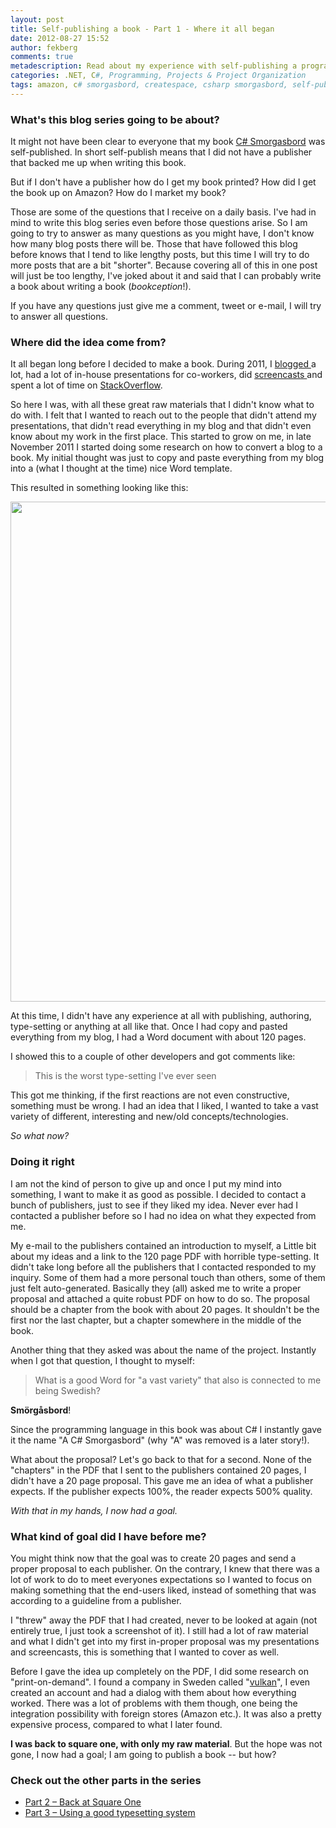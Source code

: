 ```yaml
---
layout: post
title: Self-publishing a book - Part 1 - Where it all began
date: 2012-08-27 15:52
author: fekberg
comments: true
metadescription: Read about my experience with self-publishing a programming book; C# Smorgasbord from idea to a finished book
categories: .NET, C#, Programming, Projects & Project Organization
tags: amazon, c# smorgasbord, createspace, csharp smorgasbord, self-publishing
---
```

<h3>What's this blog series going to be about?</h3>
It might not have been clear to everyone that my book <a href="http://www.amazon.com/C-Smorgasbord-Filip-Ekberg/dp/1468152106/">C# Smorgasbord</a> was self-published. In short self-publish means that I did not have a publisher that backed me up when writing this book. 

But if I don't have a publisher how do I get my book printed? How did I get the book up on Amazon? How do I market my book?<!--excerpt-->

Those are some of the questions that I receive on a daily basis. I've had in mind to write this blog series even before those questions arise. So I am going to try to answer as many questions as you might have, I don't know how many blog posts there will be. Those that have followed this blog before knows that I tend to like lengthy posts, but this time I will try to do more posts that are a bit "shorter". Because covering all of this in one post will just be too lengthy, I've joked about it and said that I can probably write a book about writing a book (<em>bookception</em>!).

If you have any questions just give me a comment, tweet or e-mail, I will try to answer all questions.

<h3>Where did the idea come from?</h3>
It all began long before I decided to make a book. During 2011, I <a href="https://www.filipekberg.se/2012/01/05/a-summary-of-2011-and-a-look-at-what-is-about-to-come/">blogged </a>a lot, had a lot of in-house presentations for co-workers, did <a href="http://www.youtube.com/user/frW87?feature=mhee">screencasts </a>and spent a lot of time on <a href="http://stackoverflow.com/users/39106/filip-ekberg">StackOverflow</a>.

So here I was, with all these great raw materials that I didn't know what to do with. I felt that I wanted to reach out to the people that didn't attend my presentations, that didn't read everything in my blog and that didn't even know about my work in the first place. This started to grow on me, in late November 2011 I started doing some research on how to convert a blog to a book. My initial thought was just to copy and paste everything from my blog into a (what I thought at the time) nice Word template.

This resulted in something looking like this:

<a href="https://cdn.filipekberg.se/fekberg-blog/wp-content/uploads/2012/08/1.png"><img src="https://cdn.filipekberg.se/fekberg-blog/wp-content/uploads/2012/08/1-1024x349.png" alt="" title="1" width="800" class="aligncenter size-large wp-image-970" /></a>

At this time, I didn't have any experience at all with publishing, authoring, type-setting or anything at all like that. Once I had copy and pasted everything from my blog, I had a Word document with about 120 pages. 

I showed this to a couple of other developers and got comments like:

<blockquote>This is the worst type-setting I've ever seen</blockquote>

This got me thinking, if the first reactions are not even constructive, something must be wrong. I had an idea that I liked, I wanted to take a vast variety of different, interesting and new/old concepts/technologies.

<em>So what now?</em>

<h3>Doing it right</h3>
I am not the kind of person to give up and once I put my mind into something, I want to make it as good as possible. I decided to contact a bunch of publishers, just to see if they liked my idea. Never ever had I contacted a publisher before so I had no idea on what they expected from me.

My e-mail to the publishers contained an introduction to myself, a Little bit about my ideas and a link to the 120 page PDF with horrible type-setting. It didn't take long before all the publishers that I contacted responded to my inquiry. Some of them had a more personal touch than others, some of them just felt auto-generated. Basically they (all) asked me to write a proper proposal and attached a quite robust PDF on how to do so. The proposal should be a chapter from the book with about 20 pages. It shouldn't be the first nor the last chapter, but a chapter somewhere in the middle of the book.

Another thing that they asked was about the name of the project. Instantly when I got that question, I thought to myself:

<blockquote>What is a good Word for "a vast variety" that also is connected to me being Swedish?</blockquote>

<strong>Smörgåsbord</strong>!

Since the programming language in this book was about C# I instantly gave it the name "A C# Smorgasbord" (why "A" was removed is a later story!).

What about the proposal? Let's go back to that for a second. None of the "chapters" in the PDF that I sent to the publishers contained 20 pages, I didn't have a 20 page proposal. This gave me an idea of what a publisher expects. If the publisher expects 100%, the reader expects 500% quality.

<em>With that in my hands, I now had a goal.</em>

<h3>What kind of goal did I have before me?</h3>
You might think now that the goal was to create 20 pages and send a proper proposal to each publisher. On the contrary, I knew that there was a lot of work to do to meet everyones expectations so I wanted to focus on making something that the end-users liked, instead of something that was according to a guideline from a publisher.

I "threw" away the PDF that I had created, never to be looked at again (not entirely true, I just took a screenshot of it). I still had a lot of raw material and what I didn't get into my first in-proper proposal was my presentations and screencasts, this is something that I wanted to cover as well.

Before I gave the idea up completely on the PDF, I did some research on "print-on-demand". I found a company in Sweden called "<a href="https://www.vulkan.se/">vulkan</a>", I even created an account and had a dialog with them about how everything worked. There was a lot of problems with them though, one being the integration possibility with foreign stores (Amazon etc.). It was also a pretty expensive process, compared to what I later found.

<strong>I was back to square one, with only my raw material</strong>. But the hope was not gone, I now had a goal; I am going to publish a book -- but how?

<h3>Check out the other parts in the series</h3>
<ul>
	<li><a href="https://www.filipekberg.se/2012/09/02/self-publishing-a-book-part-2-back-at-square-one/">Part 2 – Back at Square One</a></li>
	<li><a href="https://www.filipekberg.se/2012/09/23/self-publishing-a-book-part-3-using-a-good-typesetting-system/">Part 3 – Using a good typesetting system</a></li>
</ul>
